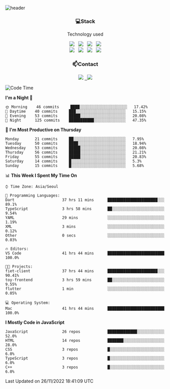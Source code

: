 ![header](https://capsule-render.vercel.app/api?type=waving&color=gradient&height=200&text=Che-ri&fontAlign=70&fontAlignY=40&animation=twinkling)

<h3 align="center">💻Stack</h3>
<p align="center">Technology used</p>
<div align="center"><img src="https://img.shields.io/badge/HTML5-e74c3c?style=flat-square&logo=HTML5&logoColor=white"></img> &nbsp <img src="https://img.shields.io/badge/CSS3-0A84FF?style=flat-square&logo=CSS3&logoColor=white"></img> &nbsp <img src="https://img.shields.io/badge/tailwind%2Dcss-06B6D4?style=flat-square&logo=tailwindcss&logoColor=white"/></a> &nbsp <img src="https://img.shields.io/badge/styled%2Dcomponents-DB7093?style=flat-square&logo=styled%2Dcomponents&logoColor=white"/></a>
<br><img src="https://img.shields.io/badge/JavaScript-FFCD11?style=flat-square&logo=JavaScript&logoColor=white"></img> &nbsp <img src="https://img.shields.io/badge/React-00BCF6?style=flat-square&logo=React&logoColor=white"></img> &nbsp <img src="https://img.shields.io/badge/Redux-764ABC?style=flat-square&logo=Redux&logoColor=white"/> &nbsp <img src="https://img.shields.io/badge/Zustand-582D3E?style=flat-square&logo=Zustand&logoColor=white"/></a></div> 

<h3 align="center">📫Contact</h3>
<div align="center"><a href="https://cheri.tistory.com/"><img src="https://img.shields.io/badge/Cheri-AD29B6?style=flat-square&logo=Tidal&logoColor=white"/></a> <a href="rnjs1135@gmail.com"> &nbsp <img src="https://img.shields.io/badge/Gmail-EA4335?style=flat-square&logo=Gmail&logoColor=white"/></a></div>

<!--START_SECTION:waka-->
![Code Time](http://img.shields.io/badge/Code%20Time-1%2C839%20hrs%2017%20mins-blue)

**I'm a Night 🦉** 

```text
🌞 Morning    46 commits     ████░░░░░░░░░░░░░░░░░░░░░   17.42% 
🌆 Daytime    40 commits     ███░░░░░░░░░░░░░░░░░░░░░░   15.15% 
🌃 Evening    53 commits     █████░░░░░░░░░░░░░░░░░░░░   20.08% 
🌙 Night      125 commits    ███████████░░░░░░░░░░░░░░   47.35%

```
📅 **I'm Most Productive on Thursday** 

```text
Monday       21 commits     ██░░░░░░░░░░░░░░░░░░░░░░░   7.95% 
Tuesday      50 commits     ████░░░░░░░░░░░░░░░░░░░░░   18.94% 
Wednesday    53 commits     █████░░░░░░░░░░░░░░░░░░░░   20.08% 
Thursday     56 commits     █████░░░░░░░░░░░░░░░░░░░░   21.21% 
Friday       55 commits     █████░░░░░░░░░░░░░░░░░░░░   20.83% 
Saturday     14 commits     █░░░░░░░░░░░░░░░░░░░░░░░░   5.3% 
Sunday       15 commits     █░░░░░░░░░░░░░░░░░░░░░░░░   5.68%

```


📊 **This Week I Spent My Time On** 

```text
⌚︎ Time Zone: Asia/Seoul

💬 Programming Languages: 
Dart                     37 hrs 11 mins      ██████████████████████░░░   89.1% 
TypeScript               3 hrs 58 mins       ██░░░░░░░░░░░░░░░░░░░░░░░   9.54% 
YAML                     29 mins             ░░░░░░░░░░░░░░░░░░░░░░░░░   1.19% 
XML                      3 mins              ░░░░░░░░░░░░░░░░░░░░░░░░░   0.12% 
Other                    0 secs              ░░░░░░░░░░░░░░░░░░░░░░░░░   0.03%

🔥 Editors: 
VS Code                  41 hrs 44 mins      █████████████████████████   100.0%

🐱‍💻 Projects: 
fiet-client              37 hrs 44 mins      ██████████████████████░░░   90.41% 
toy-frontend             3 hrs 59 mins       ██░░░░░░░░░░░░░░░░░░░░░░░   9.55% 
flutter                  1 min               ░░░░░░░░░░░░░░░░░░░░░░░░░   0.05%

💻 Operating System: 
Mac                      41 hrs 44 mins      █████████████████████████   100.0%

```

**I Mostly Code in JavaScript** 

```text
JavaScript               26 repos            █████████████░░░░░░░░░░░░   52.0% 
HTML                     14 repos            ███████░░░░░░░░░░░░░░░░░░   28.0% 
CSS                      3 repos             █░░░░░░░░░░░░░░░░░░░░░░░░   6.0% 
TypeScript               3 repos             █░░░░░░░░░░░░░░░░░░░░░░░░   6.0% 
C++                      3 repos             █░░░░░░░░░░░░░░░░░░░░░░░░   6.0%

```



 Last Updated on 26/11/2022 18:41:09 UTC
<!--END_SECTION:waka-->
